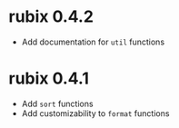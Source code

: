 # rubix 0.4.2   

* Add documentation for `util` functions 


# rubix 0.4.1   

* Add `sort` functions  
* Add customizability to `format` functions  





